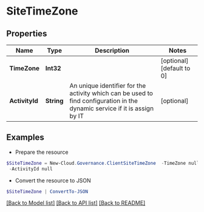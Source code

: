 # SiteTimeZone
## Properties

Name | Type | Description | Notes
------------ | ------------- | ------------- | -------------
**TimeZone** | **Int32** |  | [optional] [default to 0]
**ActivityId** | **String** | An unique identifier for the activity which can be used to find configuration in the dynamic service if it is assign by IT | [optional] 

## Examples

- Prepare the resource
```powershell
$SiteTimeZone = New-Cloud.Governance.ClientSiteTimeZone  -TimeZone null `
 -ActivityId null
```

- Convert the resource to JSON
```powershell
$SiteTimeZone | ConvertTo-JSON
```

[[Back to Model list]](../README.md#documentation-for-models) [[Back to API list]](../README.md#documentation-for-api-endpoints) [[Back to README]](../README.md)

